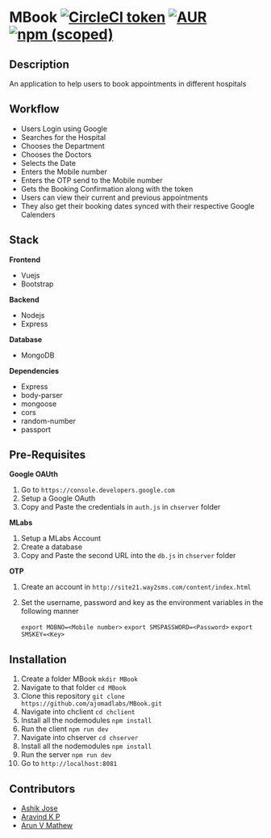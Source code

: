 # MBook [![CircleCI token](https://img.shields.io/circleci/project/github/RedSparr0w/node-csgo-parser/master.svg?style=flat-square)]() [![AUR](https://img.shields.io/aur/license/yaourt.svg?style=flat-square)]() [![npm (scoped)](https://img.shields.io/npm/v/@cycle/core.svg?style=flat-square)]()

## Description

<p>An application to help users to book appointments in different hospitals</p>

## Workflow

- Users Login using Google
- Searches for the Hospital
- Chooses the Department
- Chooses the Doctors
- Selects the Date
- Enters the Mobile number
- Enters the OTP send to the Mobile number
- Gets the Booking Confirmation along with the token
- Users can view their current and previous appointments
- They also get their booking dates synced with their respective Google Calenders

## Stack

**Frontend**

- Vuejs
- Bootstrap

**Backend**

- Nodejs
- Express

**Database**

- MongoDB

**Dependencies**

- Express
- body-parser
- mongoose
- cors
- random-number
- passport


## Pre-Requisites

**Google OAUth**

1. Go to `https://console.developers.google.com`
2. Setup a Google OAuth
3. Copy and Paste the credentials in `auth.js` in `chserver` folder

**MLabs**

1. Setup a MLabs Account
2. Create a database
3. Copy and Paste the second URL into the `db.js` in `chserver` folder

**OTP**

1. Create an account in `http://site21.way2sms.com/content/index.html`
2. Set the username, password and key as the environment variables in the following manner

   `export MOBNO=<Mobile number>`
   `export SMSPASSWORD=<Password>`
   `export SMSKEY=<Key>`

## Installation

1. Create a folder MBook `mkdir MBook`
2. Navigate to that folder `cd MBook`
3. Clone this repository `git clone https://github.com/ajomadlabs/MBook.git`
4. Navigate into chclient `cd chclient`
5. Install all the nodemodules `npm install`
6. Run the client `npm run dev`
7. Navigate into chserver `cd chserver`
8. Install all the nodemodules `npm install`
9. Run the server `npm run dev`
10. Go to `http://localhost:8081`

## Contributors

- [Ashik Jose](https://github.com/ashikjose)
- [Aravind K P](https://github.com/scriptonist)
- [Arun V Mathew](https://github.com/arunvm123)
